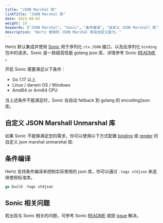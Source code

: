 ```yaml
---
title: "JSON Marshal 库"
linkTitle: "JSON Marshal 库"
date: 2023-08-03
weight: 19
keywords: ["JSON Marshal", "Sonic", "条件编译", "自定义 JSON Marshall 库"]
description: "Hertz 使用的 JSON Marshal 库及自定义能力。"
---
```


Hertz 默认集成并使用 [Sonic](https://github.com/bytedance/sonic) 用于序列化 `ctx.JSON` 接口，以及反序列化 `binding` 包中的请求。Sonic 是一款超高性能 golang json 库，详情参考 Sonic [README](https://github.com/bytedance/sonic) 。

开启 Sonic 需要满足以下条件：

- Go 1.17 以上
- Linux / darwin OS / Windows
- Amd64 or Arm64 CPU

当上述条件不能满足时，Sonic 会自动 fallback 到 golang 的 encoding/json 库。

## 自定义 JSON Marshall Unmarshal 库

如果 Sonic 不能够满足您的需求，你可以使用以下方式配置 [binding](/zh/docs/hertz/tutorials/basic-feature/binding-and-validate/#%E9%85%8D%E7%BD%AE%E5%85%B6%E4%BB%96-json-unmarshal-%E5%BA%93) 或 [render](/zh/docs/hertz/tutorials/basic-feature/render/#配置其他-json-marshal-库) 的自定义 json marshal unmarshal 库:

## 条件编译

Hertz 支持条件编译来控制实际使用的 json 库，你可以通过 `-tags stdjson` 来选择使用标准库。

```go
go build -tags stdjson
```

## Sonic 相关问题

若出现与 Sonic 相关的问题，可参考 Sonic [README](https://github.com/bytedance/sonic) 或提 [issue](https://github.com/bytedance/sonic/issues) 解决。
